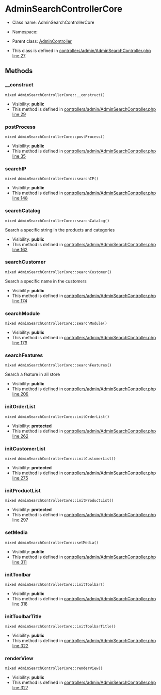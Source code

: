 AdminSearchControllerCore
===============






* Class name: AdminSearchControllerCore
* Namespace: 
* Parent class: [AdminController](AdminControllerCore)

* This class is defined in [controllers/admin/AdminSearchController.php line 27](https://github.com/PrestaShop/PrestaShop/blob/1.6.1.1/controllers/admin/AdminSearchController.php#27)







Methods
-------


### __construct

    mixed AdminSearchControllerCore::__construct()





* Visibility: **public**
* This method is defined in [controllers/admin/AdminSearchController.php line 29](https://github.com/PrestaShop/PrestaShop/blob/1.6.1.1/controllers/admin/AdminSearchController.php#29)




### postProcess

    mixed AdminSearchControllerCore::postProcess()





* Visibility: **public**
* This method is defined in [controllers/admin/AdminSearchController.php line 35](https://github.com/PrestaShop/PrestaShop/blob/1.6.1.1/controllers/admin/AdminSearchController.php#35)




### searchIP

    mixed AdminSearchControllerCore::searchIP()





* Visibility: **public**
* This method is defined in [controllers/admin/AdminSearchController.php line 148](https://github.com/PrestaShop/PrestaShop/blob/1.6.1.1/controllers/admin/AdminSearchController.php#148)




### searchCatalog

    mixed AdminSearchControllerCore::searchCatalog()

Search a specific string in the products and categories



* Visibility: **public**
* This method is defined in [controllers/admin/AdminSearchController.php line 162](https://github.com/PrestaShop/PrestaShop/blob/1.6.1.1/controllers/admin/AdminSearchController.php#162)




### searchCustomer

    mixed AdminSearchControllerCore::searchCustomer()

Search a specific name in the customers



* Visibility: **public**
* This method is defined in [controllers/admin/AdminSearchController.php line 174](https://github.com/PrestaShop/PrestaShop/blob/1.6.1.1/controllers/admin/AdminSearchController.php#174)




### searchModule

    mixed AdminSearchControllerCore::searchModule()





* Visibility: **public**
* This method is defined in [controllers/admin/AdminSearchController.php line 179](https://github.com/PrestaShop/PrestaShop/blob/1.6.1.1/controllers/admin/AdminSearchController.php#179)




### searchFeatures

    mixed AdminSearchControllerCore::searchFeatures()

Search a feature in all store



* Visibility: **public**
* This method is defined in [controllers/admin/AdminSearchController.php line 209](https://github.com/PrestaShop/PrestaShop/blob/1.6.1.1/controllers/admin/AdminSearchController.php#209)




### initOrderList

    mixed AdminSearchControllerCore::initOrderList()





* Visibility: **protected**
* This method is defined in [controllers/admin/AdminSearchController.php line 262](https://github.com/PrestaShop/PrestaShop/blob/1.6.1.1/controllers/admin/AdminSearchController.php#262)




### initCustomerList

    mixed AdminSearchControllerCore::initCustomerList()





* Visibility: **protected**
* This method is defined in [controllers/admin/AdminSearchController.php line 275](https://github.com/PrestaShop/PrestaShop/blob/1.6.1.1/controllers/admin/AdminSearchController.php#275)




### initProductList

    mixed AdminSearchControllerCore::initProductList()





* Visibility: **protected**
* This method is defined in [controllers/admin/AdminSearchController.php line 297](https://github.com/PrestaShop/PrestaShop/blob/1.6.1.1/controllers/admin/AdminSearchController.php#297)




### setMedia

    mixed AdminSearchControllerCore::setMedia()





* Visibility: **public**
* This method is defined in [controllers/admin/AdminSearchController.php line 311](https://github.com/PrestaShop/PrestaShop/blob/1.6.1.1/controllers/admin/AdminSearchController.php#311)




### initToolbar

    mixed AdminSearchControllerCore::initToolbar()





* Visibility: **public**
* This method is defined in [controllers/admin/AdminSearchController.php line 318](https://github.com/PrestaShop/PrestaShop/blob/1.6.1.1/controllers/admin/AdminSearchController.php#318)




### initToolbarTitle

    mixed AdminSearchControllerCore::initToolbarTitle()





* Visibility: **public**
* This method is defined in [controllers/admin/AdminSearchController.php line 322](https://github.com/PrestaShop/PrestaShop/blob/1.6.1.1/controllers/admin/AdminSearchController.php#322)




### renderView

    mixed AdminSearchControllerCore::renderView()





* Visibility: **public**
* This method is defined in [controllers/admin/AdminSearchController.php line 327](https://github.com/PrestaShop/PrestaShop/blob/1.6.1.1/controllers/admin/AdminSearchController.php#327)



